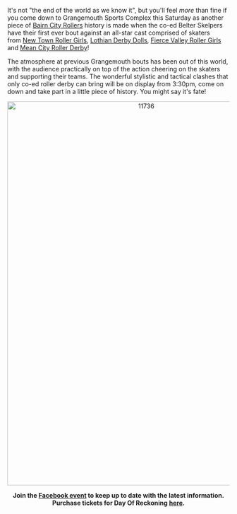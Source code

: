 <html><body><p>It's not "the end of the world as we know it", but you'll feel <em>more</em> than fine if you come down to Grangemouth Sports Complex this Saturday as another piece of <a href="https://www.facebook.com/BairnCityRollers">Bairn City Rollers</a> history is made when the co-ed Belter Skelpers have their first ever bout against an all-star cast comprised of skaters from <a href="https://www.facebook.com/NewTownRollerGirls?fref=ts">New Town Roller Girls</a>, <a href="https://www.facebook.com/lothianderby?fref=ts">Lothian Derby Dolls</a>, <a href="https://www.facebook.com/FierceValleyRG?fref=ts">Fierce Valley Roller Girls</a> and <a href="https://www.facebook.com/MeanCityRollerDerby?fref=ts">Mean City Roller Derby</a>!

The atmosphere at previous Grangemouth bouts has been out of this world, with the audience practically on top of the action cheering on the skaters and supporting their teams. The wonderful stylistic and tactical clashes that only co-ed roller derby can bring will be on display from 3:30pm, come on down and take part in a little piece of history. You might say it's fate!
</p><p style="text-align:center;"><a href="http://www.scottishrollerderbyblog.com/2013/09/11736.jpg"><img class="size-full wp-image-2924" alt="11736" src="http://www.scottishrollerderbyblog.com/2013/09/11736.jpg" width="614" height="869"></a></p>
<p style="text-align:center;"><strong>Join the <a href="https://www.facebook.com/events/169150199920170/">Facebook event</a> to keep up to date with the latest information.</strong>
<strong>Purchase tickets for Day Of Reckoning <a href="http://www.brownpapertickets.com/event/461177">here</a>.</strong></p></body></html>
